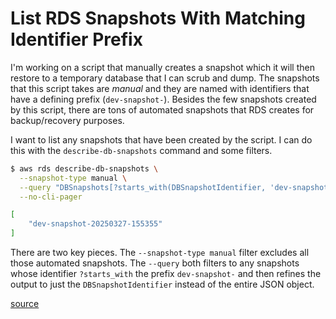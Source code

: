 # List RDS Snapshots With Matching Identifier Prefix

I'm working on a script that manually creates a snapshot which it will then
restore to a temporary database that I can scrub and dump. The snapshots that
this script takes are _manual_ and they are named with identifiers that have a
defining prefix (`dev-snapshot-`). Besides the few snapshots created by this
script, there are tons of automated snapshots that RDS creates for
backup/recovery purposes.

I want to list any snapshots that have been created by the script. I can do
this with the `describe-db-snapshots` command and some filters.

```bash
$ aws rds describe-db-snapshots \
  --snapshot-type manual \
  --query "DBSnapshots[?starts_with(DBSnapshotIdentifier, 'dev-snapshot-')].DBSnapshotIdentifier" \
  --no-cli-pager

[
    "dev-snapshot-20250327-155355"
]
```

There are two key pieces. The `--snapshot-type manual` filter excludes all
those automated snapshots. The `--query` both filters to any snapshots whose
identifier `?starts_with` the prefix `dev-snapshot-` and then refines the
output to just the `DBSnapshotIdentifier` instead of the entire JSON object.

[source](https://docs.aws.amazon.com/cli/latest/reference/rds/describe-db-snapshots.html)
